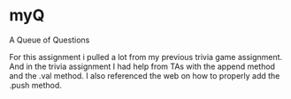 # myQ
A Queue of Questions

For this assignment i pulled a lot from my previous trivia game assignment. And in the trivia assignment I had help from TAs with the append method and the .val method.
I also referenced the web on how to properly add the .push method.
